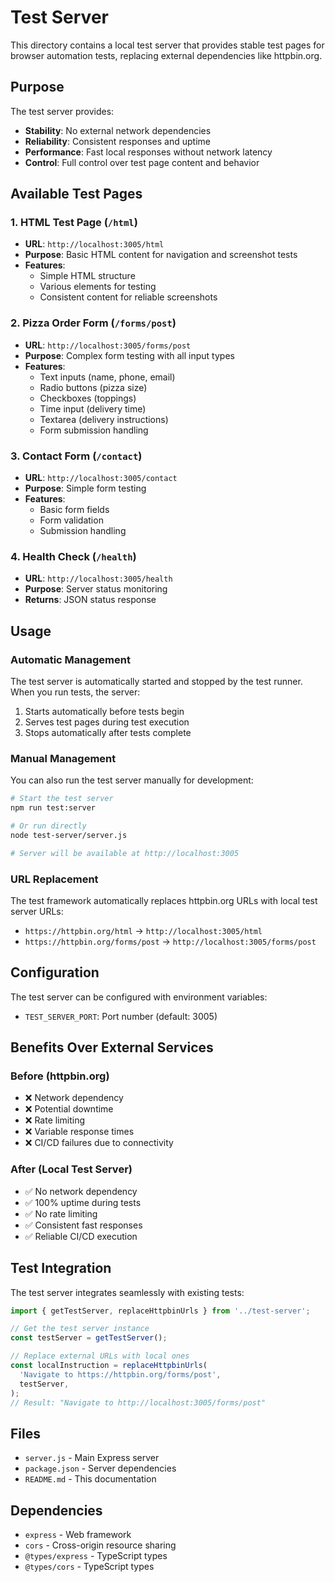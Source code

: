 # Test Server

This directory contains a local test server that provides stable test pages for
browser automation tests, replacing external dependencies like httpbin.org.

## Purpose

The test server provides:

- **Stability**: No external network dependencies
- **Reliability**: Consistent responses and uptime
- **Performance**: Fast local responses without network latency
- **Control**: Full control over test page content and behavior

## Available Test Pages

### 1. HTML Test Page (`/html`)

- **URL**: `http://localhost:3005/html`
- **Purpose**: Basic HTML content for navigation and screenshot tests
- **Features**:
  - Simple HTML structure
  - Various elements for testing
  - Consistent content for reliable screenshots

### 2. Pizza Order Form (`/forms/post`)

- **URL**: `http://localhost:3005/forms/post`
- **Purpose**: Complex form testing with all input types
- **Features**:
  - Text inputs (name, phone, email)
  - Radio buttons (pizza size)
  - Checkboxes (toppings)
  - Time input (delivery time)
  - Textarea (delivery instructions)
  - Form submission handling

### 3. Contact Form (`/contact`)

- **URL**: `http://localhost:3005/contact`
- **Purpose**: Simple form testing
- **Features**:
  - Basic form fields
  - Form validation
  - Submission handling

### 4. Health Check (`/health`)

- **URL**: `http://localhost:3005/health`
- **Purpose**: Server status monitoring
- **Returns**: JSON status response

## Usage

### Automatic Management

The test server is automatically started and stopped by the test runner. When
you run tests, the server:

1. Starts automatically before tests begin
2. Serves test pages during test execution
3. Stops automatically after tests complete

### Manual Management

You can also run the test server manually for development:

```bash
# Start the test server
npm run test:server

# Or run directly
node test-server/server.js

# Server will be available at http://localhost:3005
```

### URL Replacement

The test framework automatically replaces httpbin.org URLs with local test
server URLs:

- `https://httpbin.org/html` → `http://localhost:3005/html`
- `https://httpbin.org/forms/post` → `http://localhost:3005/forms/post`

## Configuration

The test server can be configured with environment variables:

- `TEST_SERVER_PORT`: Port number (default: 3005)

## Benefits Over External Services

### Before (httpbin.org)

- ❌ Network dependency
- ❌ Potential downtime
- ❌ Rate limiting
- ❌ Variable response times
- ❌ CI/CD failures due to connectivity

### After (Local Test Server)

- ✅ No network dependency
- ✅ 100% uptime during tests
- ✅ No rate limiting
- ✅ Consistent fast responses
- ✅ Reliable CI/CD execution

## Test Integration

The test server integrates seamlessly with existing tests:

```typescript
import { getTestServer, replaceHttpbinUrls } from '../test-server';

// Get the test server instance
const testServer = getTestServer();

// Replace external URLs with local ones
const localInstruction = replaceHttpbinUrls(
  'Navigate to https://httpbin.org/forms/post',
  testServer,
);
// Result: "Navigate to http://localhost:3005/forms/post"
```

## Files

- `server.js` - Main Express server
- `package.json` - Server dependencies
- `README.md` - This documentation

## Dependencies

- `express` - Web framework
- `cors` - Cross-origin resource sharing
- `@types/express` - TypeScript types
- `@types/cors` - TypeScript types
